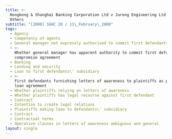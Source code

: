 ```yaml
---
title: >-
  Hongkong & Shanghai Banking Corporation Ltd v Jurong Engineering Ltd and
  Others
subtitle: "[2000] SGHC 20 / 11\_February\_2000"
tags:
  - Agency
  - Competency of agents
  - General manager not expressly authorised to commit first defendants
  - >-
    Whether general manager has apparent authority to commit first defendants to
    compromise agreement
  - Banking
  - Lending and security
  - Loan to first defendants\' subsidiary
  - >-
    First defendants furnishing letters of awareness to plaintiffs as part of
    loan agreement
  - Whether plaintiffs relying on letters of awareness
  - Whether plaintiffs has legal recourse against first defendant
  - Contract
  - Intention to create legal relations
  - Plaintiffs making loan to defendants\' subsidiary
  - Contract
  - Contractual terms
  - Operative clauses in letters of awareness ambiguous and general
layout: single
---
```



